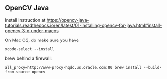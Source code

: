 ## OpenCV Java
Install Instruction at <https://opencv-java-tutorials.readthedocs.io/en/latest/01-installing-opencv-for-java.html#install-opencv-3-x-under-macos> 

On Mac OS, do make sure you have
```buildoutcfg
xcode-select --install
```

brew behind a firewall:
```buildoutcfg
all_proxy=http://www-proxy-hqdc.us.oracle.com:80 brew install --build-from-source opencv
```

